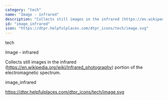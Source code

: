 ```yaml
---
category: "tech"
name: "Image - infrared"
description: "Collects still images in the infrared (https://en.wikipedia.org/wiki/Infrared_photography) portion of the electromagnetic spectrum."
id: "image_infrared"
icon: "https://dtpr.helpfulplaces.com/dtpr_icons/tech/image.svg"
---
```

tech

Image - infrared

Collects still images in the infrared (https://en.wikipedia.org/wiki/Infrared_photography) portion of the electromagnetic spectrum.

image_infrared

https://dtpr.helpfulplaces.com/dtpr_icons/tech/image.svg